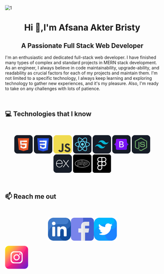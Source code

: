 ###  

![1](https://user-images.githubusercontent.com/84661296/206389416-9b91054e-c601-4941-b1c2-5f2c69eca9e1.gif)

<h1 align="center">Hi 👋,I'm Afsana Akter Bristy</h1> 
<h2 align="center">A Passionate Full Stack Web Developer </h2>

I'm an enthusiastic and dedicated full-stack web developer. I have finished many types of complex and standard projects in MERN stack development. As an engineer, I always believe in code maintainability, upgrade-ability, and readability as crucial factors for each of my projects and maintain them. I'm not limited to a specific technology, I always keep learning and exploring technology to gather new experiences, and it's my pleasure. Also, I'm ready to take on any challenges with lots of patience.


<br />

## :computer: Technologies that I know
<br>
<p align="center">
<img src="/icons/HTML.png"/>
<img src="/icons/css.png"/>
<img src="/icons/JavaScript.png"/>
<img src="/icons/react.png"/>
<img src="/icons/tailwind.png"/>
<img src="/icons/Bootsrap.png"/>
<img src="/icons/node.png"/>
<img src="/icons/express.png"/>
<img src="/icons/php.jpg"/>
<img src="/icons/figma.png"/>
</p><br/>

## :mailbox: Reach me out

<br />

[<p align="center"><img height="75" src="/icons/linkein.png">](https://www.linkedin.com)[<img height="75" src="/icons/facebook.png">](https://www.facebook.com)[<img height="75" src="/icons/twiter.png"> </p>](https://twitter.com)[<img height="75" src="/icons/inst.png"> </p>](https://www.instagram.com/)

<br />


<!--
**afsanaakterbristy/afsanaakterbristy** is a ✨ _special_ ✨ repository because its `README.md` (this file) appears on your GitHub profile.

Here are some ideas to get you started:

- 🔭 I’m currently working on ...
- 🌱 I’m currently learning ...
- 👯 I’m looking to collaborate on ...
- 🤔 I’m looking for help with ...
- 💬 Ask me about ...
- 📫 How to reach me: ...
- 😄 Pronouns: ...
- ⚡ Fun fact: ...
-->
